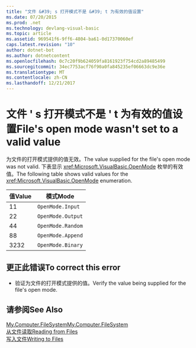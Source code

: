 ```yaml
---
title: "文件 &#39; s 打开模式不是 &#39; t 为有效的值设置"
ms.date: 07/20/2015
ms.prod: .net
ms.technology: devlang-visual-basic
ms.topic: article
ms.assetid: 969541f6-9ff6-4804-ba61-0d17370060ef
caps.latest.revision: "10"
author: dotnet-bot
ms.author: dotnetcontent
ms.openlocfilehash: 0c7c20f9b624059fa8161923f754cd2a89485499
ms.sourcegitcommit: 34ec7753acf76f90a0fa845235ef06663dc9e36e
ms.translationtype: MT
ms.contentlocale: zh-CN
ms.lasthandoff: 12/21/2017
---
```

# <a name="file39s-open-mode-wasn39t-set-to-a-valid-value"></a><span data-ttu-id="9ca9a-102">文件 &#39; s 打开模式不是 &#39; t 为有效的值设置</span><span class="sxs-lookup"><span data-stu-id="9ca9a-102">File&#39;s open mode wasn&#39;t set to a valid value</span></span>
<span data-ttu-id="9ca9a-103">为文件的打开模式提供的值无效。</span><span class="sxs-lookup"><span data-stu-id="9ca9a-103">The value supplied for the file's open mode was not valid.</span></span> <span data-ttu-id="9ca9a-104">下表显示 <xref:Microsoft.VisualBasic.OpenMode> 枚举的有效值。</span><span class="sxs-lookup"><span data-stu-id="9ca9a-104">The following table shows valid values for the <xref:Microsoft.VisualBasic.OpenMode> enumeration.</span></span>  
  
|<span data-ttu-id="9ca9a-105">值</span><span class="sxs-lookup"><span data-stu-id="9ca9a-105">Value</span></span>|<span data-ttu-id="9ca9a-106">模式</span><span class="sxs-lookup"><span data-stu-id="9ca9a-106">Mode</span></span>|  
|-----------|----------|  
|<span data-ttu-id="9ca9a-107">1</span><span class="sxs-lookup"><span data-stu-id="9ca9a-107">1</span></span>|`OpenMode.Input`|  
|<span data-ttu-id="9ca9a-108">2</span><span class="sxs-lookup"><span data-stu-id="9ca9a-108">2</span></span>|`OpenMode.Output`|  
|<span data-ttu-id="9ca9a-109">4</span><span class="sxs-lookup"><span data-stu-id="9ca9a-109">4</span></span>|`OpenMode.Random`|  
|<span data-ttu-id="9ca9a-110">8</span><span class="sxs-lookup"><span data-stu-id="9ca9a-110">8</span></span>|`OpenMode.Append`|  
|<span data-ttu-id="9ca9a-111">32</span><span class="sxs-lookup"><span data-stu-id="9ca9a-111">32</span></span>|`OpenMode.Binary`|  
  
## <a name="to-correct-this-error"></a><span data-ttu-id="9ca9a-112">更正此错误</span><span class="sxs-lookup"><span data-stu-id="9ca9a-112">To correct this error</span></span>  
  
-   <span data-ttu-id="9ca9a-113">验证为文件的打开模式提供的值。</span><span class="sxs-lookup"><span data-stu-id="9ca9a-113">Verify the value being supplied for the file's open mode.</span></span>  
  
## <a name="see-also"></a><span data-ttu-id="9ca9a-114">请参阅</span><span class="sxs-lookup"><span data-stu-id="9ca9a-114">See Also</span></span>  
   
 [<span data-ttu-id="9ca9a-115">My.Computer.FileSystem</span><span class="sxs-lookup"><span data-stu-id="9ca9a-115">My.Computer.FileSystem</span></span>](xref:Microsoft.VisualBasic.FileIO.FileSystem)  
 [<span data-ttu-id="9ca9a-116">从文件读取</span><span class="sxs-lookup"><span data-stu-id="9ca9a-116">Reading from Files</span></span>](../../visual-basic/developing-apps/programming/drives-directories-files/reading-from-files.md)  
 [<span data-ttu-id="9ca9a-117">写入文件</span><span class="sxs-lookup"><span data-stu-id="9ca9a-117">Writing to Files</span></span>](../../visual-basic/developing-apps/programming/drives-directories-files/writing-to-files.md)

